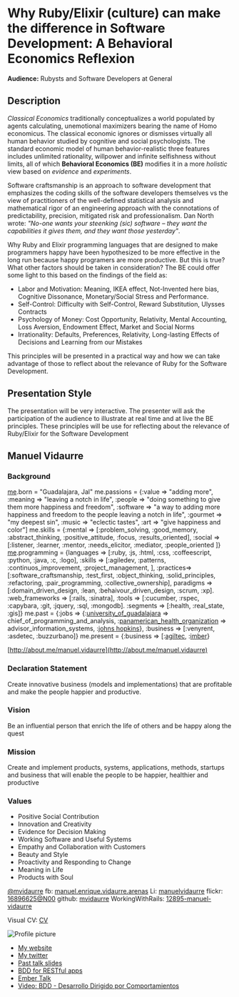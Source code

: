 # Why Ruby/Elixir (culture) can make the difference in Software Development: A Behavioral Economics Reflexion

**Audience:** Rubysts and Software Developers at General

## Description
*Classical Economics* traditionally conceptualizes a world populated by agents calculating, unemotional maximizers bearing the name of Homo economicus. The classical economic ignores or dismisses virtually all human behavior studied by cognitive and social psychologists. The standard economic model of human behavior-realistic three features includes unlimited rationality, willpower and infinite selfishness without limits, all of which **Behavioral Economics (BE)** modifies it in a more *holistic* view based on *evidence* and *experiments*.

Software craftsmanship is an approach to software development that emphasizes the coding skills of the software developers themselves vs the view of practitioners of the well-defined statistical analysis and mathematical rigor of an engineering approach with the connotations of predictability, precision, mitigated risk and professionalism. Dan North wrote: *"No-one wants your steenking (sic) software – they want the capabilities it gives them, and they want those yesterday"*. 

Why Ruby and Elixir programming languages that are designed to make programmers happy have been hypothesized to be more effective in the long run because happy programers are more productive. But this is true? What other factors should be taken in consideration? The BE could offer some light to this based on the findings of the field as:
  * Labor and Motivation: Meaning, IKEA effect, Not-Invented here bias, Cognitive Dissonance, Monetary/Social Stress and Performance.
  * Self-Control: Difficulty with Self-Control, Reward Substitution, Ulysses Contracts
  * Psychology of Money: Cost Opportunity, Relativity, Mental Accounting, Loss Aversion, Endowment Effect, Market and Social Norms
  * Irrationality: Defaults, Preferences, Relativity, Long-lasting Effects of Decisions and Learning from our Mistakes

This principles will be presented in a practical way and how we can take advantage of those to reflect about the relevance of Ruby for the Software Development.

## Presentation Style
The presentation will be very interactive. The presenter will ask the participation of the audience to illustrate at real time and at live the BE principles. These principles will be use for reflecting about the relevance of Ruby/Elixir for the Software Development

## Manuel Vidaurre

### Background
[me](http://about.me/manuel.vidaurre).born = "Guadalajara, Jal"
me.passions = {:value => "adding more", :meaning => "leaving a notch in life", :people => "doing something to give them more happiness and freedom", :software => "a way to adding more happiness and freedom to the people leaving a notch in life", :gourmet => "my deepest sin", :music => "eclectic tastes", :art => "give happiness and color"]
me.skills = {:mental => [:problem_solving, :good_memory, :abstract_thinking, :positive_attitude, :focus, :results_oriented], :social => [:listener, :learner, :mentor, :needs_elicitor, :mediator, :people_oriented ]}
[me](http://about.me/manuel.vidaurre).programming = {languages => [:ruby, :js, :html, :css, :coffeescript, :python, :java, :c, :logo], :skills => [:agiledev, :patterns, :continuos_improvement, :project_management, ], :practices=> [:software_craftsmanship, :test_first, :object_thinking, :solid_principles, :refactoring, :pair_programming, :collective_ownership], paradigms => [:domain_driven_design, :lean, :behaivour_driven_design, :scrum, :xp]. :web_frameworks => [:rails, :sinatra], :tools => [:cucumber, :rspec, :capybara, :git, :jquery, :sql, :mongodb]. :segments => [:health, :real_state, :gis]}
me.past = {:jobs => {:[university_of_guadalajara](http://www.cucs.udg.mx/) => chief_of_programming_and_analysis, :[panamerican_health_organization](http://new.paho.org/hq/index.php?lang=en) => advisor_information_systems, :[johns hopkins](http://www.jhsph.edu/summerepi)}, :business => [:venyrent, :asdetec, :buzzurbano]}
me.present = {:business => [:[agiltec](http://agiltec.com.mx), :[imber](http://imber.com.mx/)}

[http://about.me/manuel.vidaurre](http://about.me/manuel.vidaurre)

### Declaration Statement
Create innovative business (models and implementations) that are profitable and make the people happier and productive.

### Vision
Be an influential person that enrich the life of others and be happy along the quest

### Mission
Create and implement products, systems, applications, methods, startups and business that will enable the people to be happier, healthier and productive

### Values
  * Positive Social Contribution
  * Innovation and Creativity
  * Evidence for Decision Making
  * Working Software and Useful Systems
  * Empathy and Collaboration with Customers
  * Beauty and Style
  * Proactivity and Responding to Change
  * Meaning in Life
  * Products with Soul 

[@mvidaurre](https://twitter.com/#!/mvidaurre)
fb: [manuel.enrique.vidaurre.arenas](http://www.facebook.com/manuel.enrique.vidaurre.arenas)
Li: [manuelvidaurre](http://www.linkedin.com/in/manuelvidaurre)
flickr: [16896625@N00](http://www.flickr.com/people/16896625@N00/)
github: [mvidaurre](https://github.com/mvidaurre/)
WorkingWithRails: [12895-manuel-vidaurre](http://workingwithrails.com/person/12895-manuel-vidaurre)

Visual CV: [CV](http://vizualize.me/manuel.vidaurre?r=manuel.vidaurre#.UlbrHGSgn21)

![Profile picture](https://raw.github.com/rubyaustralia/rubyconfau-2014-cfp/master/talk-manuel.vidaurre-why.ruby.culture.can.make.the.difference.in.Software.Development.A.Behavioral.Economics.Reflexion/profile_picture.jpg)

- [My website](https://github.com/mvidaurre)
- [My twitter](https://twitter.com/#!/mvidaurre)
- [Past talk slides](https://speakerdeck.com/mvidaurre)
- [BDD for RESTful apps](http://prezi.com/tyrbuam6agbm/?utm_campaign=share&utm_medium=copy&rc=ex0share)
- [Ember Talk](http://agiltec.github.io/presentations/Ember.js/introduction.to.ember.js/emberjs.html#/emberjs)
- [Video: BDD - Desarrollo Dirigido por Comportamientos](http://vimeo.com/6046373)
